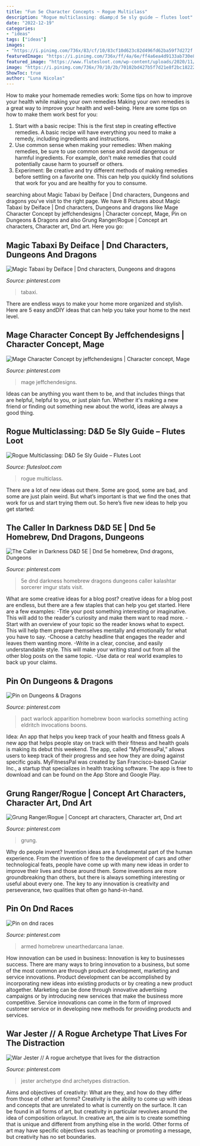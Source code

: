 ```yaml
---
title: "Fun 5e Character Concepts ~ Rogue Multiclass"
description: "Rogue multiclassing: d&amp;d 5e sly guide – flutes loot"
date: "2022-12-19"
categories:
- "ideas"
tags: ["ideas"]
images:
- "https://i.pinimg.com/736x/83/cf/10/83cf10d623c82d496fd62ba59f7d272f.jpg"
featuredImage: "https://i.pinimg.com/736x/ff/4a/6e/ff4a6ea4d9133ab730e843c711829d60.jpg"
featured_image: "https://www.flutesloot.com/wp-content/uploads/2020/11/dd1utgr-7abbb0a3-44a9-43d9-a83c-9fc93ce20fac-e1606059896254.jpg"
image: "https://i.pinimg.com/736x/70/10/2b/70102bd427b5f7d21e8f2bc18222e726.jpg"
ShowToc: true
author: "Luna Nicolas"
---
```



How to make your homemade remedies work: Some tips on how to improve your health while making your own remedies
Making your own remedies is a great way to improve your health and well-being. Here are some tips on how to make them work best for you: 
1. Start with a basic recipe: This is the first step in creating effective remedies. A basic recipe will have everything you need to make a remedy, including ingredients and instructions. 
2. Use common sense when making your remedies: When making remedies, be sure to use common sense and avoid dangerous or harmful ingredients. For example, don’t make remedies that could potentially cause harm to yourself or others. 
3. Experiment: Be creative and try different methods of making remedies before settling on a favorite one. This can help you quickly find solutions that work for you and are healthy for you to consume.

	

		
searching about Magic Tabaxi by Deiface | Dnd characters, Dungeons and dragons you've visit to the right page. We have 8 Pictures about Magic Tabaxi by Deiface | Dnd characters, Dungeons and dragons like Mage Character Concept by jeffchendesigns | Character concept, Mage, Pin on Dungeons &amp; Dragons and also Grung Ranger/Rogue | Concept art characters, Character art, Dnd art. Here you go:
		
    
## Magic Tabaxi By Deiface | Dnd Characters, Dungeons And Dragons

<img loading=lazy src="https://i.pinimg.com/736x/70/10/2b/70102bd427b5f7d21e8f2bc18222e726.jpg" onerror="this.onerror=null;this.src='https://tse4.mm.bing.net/th?id=OIP.vb7BMyIGdW7_v2x1emVolwHaLd&amp;pid=15.1';" alt="Magic Tabaxi by Deiface | Dnd characters, Dungeons and dragons">

_Source: pinterest.com_

>tabaxi. 

	

There are endless ways to make your home more organized and stylish. Here are 5 easy andDIY ideas that can help you take your home to the next level.

    
## Mage Character Concept By Jeffchendesigns | Character Concept, Mage

<img loading=lazy src="https://i.pinimg.com/736x/83/cf/10/83cf10d623c82d496fd62ba59f7d272f.jpg" onerror="this.onerror=null;this.src='https://tse2.mm.bing.net/th?id=OIP.go0XEP10t8IweXh2Zkv_0gHaKd&amp;pid=15.1';" alt="Mage Character Concept by jeffchendesigns | Character concept, Mage">

_Source: pinterest.com_

>mage jeffchendesigns. 

	

Ideas can be anything you want them to be, and that includes things that are helpful, helpful to you, or just plain fun. Whether it's making a new friend or finding out something new about the world, ideas are always a good thing.

    
## Rogue Multiclassing: D&amp;D 5e Sly Guide – Flutes Loot

<img loading=lazy src="https://www.flutesloot.com/wp-content/uploads/2020/11/dd1utgr-7abbb0a3-44a9-43d9-a83c-9fc93ce20fac-e1606059896254.jpg" onerror="this.onerror=null;this.src='https://tse4.mm.bing.net/th?id=OIP.jy9i3mSOwf0o1HHDhALJhgHaFJ&amp;pid=15.1';" alt="Rogue Multiclassing: D&amp;D 5e Sly Guide – Flutes Loot">

_Source: flutesloot.com_

>rogue multiclass. 

	

There are a lot of new ideas out there. Some are good, some are bad, and some are just plain weird. But what’s important is that we find the ones that work for us and start trying them out. So here’s five new ideas to help you get started: 

    
## The Caller In Darkness D&amp;D 5E | Dnd 5e Homebrew, Dnd Dragons, Dungeons

<img loading=lazy src="https://i.pinimg.com/736x/74/c4/8b/74c48b1df52e4b80af032183d9414af9.jpg" onerror="this.onerror=null;this.src='https://tse2.mm.bing.net/th?id=OIP.iYfVCthsBjPc6rtdEDe5GQHaKl&amp;pid=15.1';" alt="The Caller in Darkness D&amp;D 5E | Dnd 5e homebrew, Dnd dragons, Dungeons">

_Source: pinterest.com_

>5e dnd darkness homebrew dragons dungeons caller kalashtar sorcerer imgur stats visit. 

	

What are some creative ideas for a blog post?
creative ideas for a blog post are endless, but there are a few staples that can help you get started. Here are a few examples: 
-Title your post something interesting or imaginative. This will add to the reader's curiosity and make them want to read more. 
-Start with an overview of your topic so the reader knows what to expect. This will help them prepare themselves mentally and emotionally for what you have to say. 
-Choose a catchy headline that engages the reader and leaves them wanting more. 
-Write in a clear, concise, and easily understandable style. This will make your writing stand out from all the other blog posts on the same topic. 
-Use data or real world examples to back up your claims.

    
## Pin On Dungeons &amp; Dragons

<img loading=lazy src="https://i.pinimg.com/736x/66/01/a9/6601a9286eb5aa834d3ebb6ba9498681.jpg" onerror="this.onerror=null;this.src='https://tse1.mm.bing.net/th?id=OIP.gHrts6Z0z-M-k80VUQX2fQHaJl&amp;pid=15.1';" alt="Pin on Dungeons &amp; Dragons">

_Source: pinterest.com_

>pact warlock apparition homebrew boon warlocks something acting eldritch invocations boons. 

	

Idea: An app that helps you keep track of your health and fitness goals
A new app that helps people stay on track with their fitness and health goals is making its debut this weekend. The app, called “MyFitnessPal,” allows users to keep track of their progress and see how they are doing against specific goals. MyFitnessPal was created by San Francisco-based Caviar Inc., a startup that specializes in health tracking software. The app is free to download and can be found on the App Store and Google Play.

    
## Grung Ranger/Rogue | Concept Art Characters, Character Art, Dnd Art

<img loading=lazy src="https://i.pinimg.com/736x/9e/e6/33/9ee63368c88483b9872a68623c3fd448.jpg" onerror="this.onerror=null;this.src='https://tse2.mm.bing.net/th?id=OIP.mGVupgezuI82IfjA9cVxIQHaKk&amp;pid=15.1';" alt="Grung Ranger/Rogue | Concept art characters, Character art, Dnd art">

_Source: pinterest.com_

>grung. 

	

Why do people invent?
Invention ideas are a fundamental part of the human experience. From the invention of fire to the development of cars and other technological feats, people have come up with many new ideas in order to improve their lives and those around them. Some inventions are more groundbreaking than others, but there is always something interesting or useful about every one. The key to any innovation is creativity and perseverance, two qualities that often go hand-in-hand.

    
## Pin On Dnd Races

<img loading=lazy src="https://i.pinimg.com/736x/9a/88/12/9a88125adefbcea4b4def386af51f95e.jpg" onerror="this.onerror=null;this.src='https://tse2.mm.bing.net/th?id=OIP.3vsTjGBg1qvr-NPSAsQ4awHaJl&amp;pid=15.1';" alt="Pin on dnd races">

_Source: pinterest.com_

>armed homebrew unearthedarcana lanae. 

	

How innovation can be used in business:
Innovation is key to businesses success. There are many ways to bring innovation to a business, but some of the most common are through product development, marketing and service innovations. Product development can be accomplished by incorporating new ideas into existing products or by creating a new product altogether. Marketing can be done through innovative advertising campaigns or by introducing new services that make the business more competitive. Service innovations can come in the form of improved customer service or in developing new methods for providing products and services.

    
## War Jester // A Rogue Archetype That Lives For The Distraction

<img loading=lazy src="https://i.pinimg.com/736x/ff/4a/6e/ff4a6ea4d9133ab730e843c711829d60.jpg" onerror="this.onerror=null;this.src='https://tse3.mm.bing.net/th?id=OIP.z_IxlX9iKLYv52lXxegnIQAAAA&amp;pid=15.1';" alt="War Jester // A rogue archetype that lives for the distraction">

_Source: pinterest.com_

>jester archetype dnd archetypes distraction. 

	

Aims and objectives of creativity: What are they, and how do they differ from those of other art forms?
Creativity is the ability to come up with ideas and concepts that are unrelated to what is currently on the surface. It can be found in all forms of art, but creativity in particular revolves around the idea of composition orlayout. In creative art, the aim is to create something that is unique and different from anything else in the world. Other forms of art may have specific objectives such as teaching or promoting a message, but creativity has no set boundaries.

